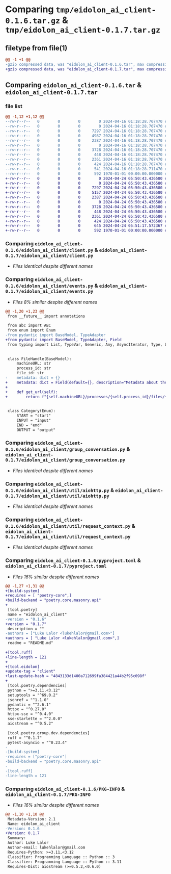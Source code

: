 # Comparing `tmp/eidolon_ai_client-0.1.6.tar.gz` & `tmp/eidolon_ai_client-0.1.7.tar.gz`

## filetype from file(1)

```diff
@@ -1 +1 @@
-gzip compressed data, was "eidolon_ai_client-0.1.6.tar", max compression
+gzip compressed data, was "eidolon_ai_client-0.1.7.tar", max compression
```

## Comparing `eidolon_ai_client-0.1.6.tar` & `eidolon_ai_client-0.1.7.tar`

### file list

```diff
@@ -1,12 +1,12 @@
--rw-r--r--   0        0        0        0 2024-04-16 01:18:28.707470 eidolon_ai_client-0.1.6/README.md
--rw-r--r--   0        0        0        0 2024-04-16 01:18:28.707470 eidolon_ai_client-0.1.6/eidolon_ai_client/__init__.py
--rw-r--r--   0        0        0     7297 2024-04-16 01:18:28.707470 eidolon_ai_client-0.1.6/eidolon_ai_client/client.py
--rw-r--r--   0        0        0     4987 2024-04-16 01:18:28.707470 eidolon_ai_client-0.1.6/eidolon_ai_client/events.py
--rw-r--r--   0        0        0     2387 2024-04-16 01:18:28.707470 eidolon_ai_client-0.1.6/eidolon_ai_client/group_conversation.py
--rw-r--r--   0        0        0        0 2024-04-16 01:18:28.707470 eidolon_ai_client-0.1.6/eidolon_ai_client/util/__init__.py
--rw-r--r--   0        0        0     3728 2024-04-16 01:18:28.707470 eidolon_ai_client-0.1.6/eidolon_ai_client/util/aiohttp.py
--rw-r--r--   0        0        0      448 2024-04-16 01:18:28.707470 eidolon_ai_client-0.1.6/eidolon_ai_client/util/logger.py
--rw-r--r--   0        0        0     2361 2024-04-16 01:18:28.707470 eidolon_ai_client-0.1.6/eidolon_ai_client/util/request_context.py
--rw-r--r--   0        0        0      424 2024-04-16 01:18:28.707470 eidolon_ai_client-0.1.6/eidolon_ai_client/util/stream_collector.py
--rw-r--r--   0        0        0      541 2024-04-16 01:18:28.711470 eidolon_ai_client-0.1.6/pyproject.toml
--rw-r--r--   0        0        0      592 1970-01-01 00:00:00.000000 eidolon_ai_client-0.1.6/PKG-INFO
+-rw-r--r--   0        0        0        0 2024-04-24 05:50:43.436580 eidolon_ai_client-0.1.7/README.md
+-rw-r--r--   0        0        0        0 2024-04-24 05:50:43.436580 eidolon_ai_client-0.1.7/eidolon_ai_client/__init__.py
+-rw-r--r--   0        0        0     7297 2024-04-24 05:50:43.436580 eidolon_ai_client-0.1.7/eidolon_ai_client/client.py
+-rw-r--r--   0        0        0     5157 2024-04-24 05:50:43.436580 eidolon_ai_client-0.1.7/eidolon_ai_client/events.py
+-rw-r--r--   0        0        0     2387 2024-04-24 05:50:43.436580 eidolon_ai_client-0.1.7/eidolon_ai_client/group_conversation.py
+-rw-r--r--   0        0        0        0 2024-04-24 05:50:43.436580 eidolon_ai_client-0.1.7/eidolon_ai_client/util/__init__.py
+-rw-r--r--   0        0        0     3728 2024-04-24 05:50:43.436580 eidolon_ai_client-0.1.7/eidolon_ai_client/util/aiohttp.py
+-rw-r--r--   0        0        0      448 2024-04-24 05:50:43.436580 eidolon_ai_client-0.1.7/eidolon_ai_client/util/logger.py
+-rw-r--r--   0        0        0     2361 2024-04-24 05:50:43.436580 eidolon_ai_client-0.1.7/eidolon_ai_client/util/request_context.py
+-rw-r--r--   0        0        0      424 2024-04-24 05:50:43.436580 eidolon_ai_client-0.1.7/eidolon_ai_client/util/stream_collector.py
+-rw-r--r--   0        0        0      645 2024-04-24 05:51:17.572367 eidolon_ai_client-0.1.7/pyproject.toml
+-rw-r--r--   0        0        0      592 1970-01-01 00:00:00.000000 eidolon_ai_client-0.1.7/PKG-INFO
```

### Comparing `eidolon_ai_client-0.1.6/eidolon_ai_client/client.py` & `eidolon_ai_client-0.1.7/eidolon_ai_client/client.py`

 * *Files identical despite different names*

### Comparing `eidolon_ai_client-0.1.6/eidolon_ai_client/events.py` & `eidolon_ai_client-0.1.7/eidolon_ai_client/events.py`

 * *Files 8% similar despite different names*

```diff
@@ -1,20 +1,23 @@
 from __future__ import annotations
 
 from abc import ABC
 from enum import Enum
-from pydantic import BaseModel, TypeAdapter
+from pydantic import BaseModel, TypeAdapter, Field
 from typing import List, TypeVar, Generic, Any, AsyncIterator, Type, Literal, Dict, Optional
 
 
 class FileHandle(BaseModel):
     machineURL: str
     process_id: str
     file_id: str
-    metadata: dict = {}
+    metadata: dict = Field(default={}, description="Metadata about the file")
+
+    def get_url(self):
+        return f"{self.machineURL}/processes/{self.process_id}/files/{self.file_id}"
 
 
 class Category(Enum):
     START = "start"
     INPUT = "input"
     END = "end"
     OUTPUT = "output"
```

### Comparing `eidolon_ai_client-0.1.6/eidolon_ai_client/group_conversation.py` & `eidolon_ai_client-0.1.7/eidolon_ai_client/group_conversation.py`

 * *Files identical despite different names*

### Comparing `eidolon_ai_client-0.1.6/eidolon_ai_client/util/aiohttp.py` & `eidolon_ai_client-0.1.7/eidolon_ai_client/util/aiohttp.py`

 * *Files identical despite different names*

### Comparing `eidolon_ai_client-0.1.6/eidolon_ai_client/util/request_context.py` & `eidolon_ai_client-0.1.7/eidolon_ai_client/util/request_context.py`

 * *Files identical despite different names*

### Comparing `eidolon_ai_client-0.1.6/pyproject.toml` & `eidolon_ai_client-0.1.7/pyproject.toml`

 * *Files 16% similar despite different names*

```diff
@@ -1,27 +1,31 @@
+[build-system]
+requires = [ "poetry-core",]
+build-backend = "poetry.core.masonry.api"
+
 [tool.poetry]
 name = "eidolon_ai_client"
-version = "0.1.6"
+version = "0.1.7"
 description = ""
-authors = ["Luke Lalor <lukehlalor@gmail.com>"]
+authors = [ "Luke Lalor <lukehlalor@gmail.com>",]
 readme = "README.md"
 
+[tool.ruff]
+line-length = 121
+
+[tool.eidolon]
+update-tag = "client"
+last-update-hash = "4843133d1400a712699fa384421a44b2f95c098f"
+
 [tool.poetry.dependencies]
 python = ">=3.11,<3.12"
 setuptools = "^69.0.2"
 jsonref = "^1.1.0"
 pydantic = "^2.6.1"
 httpx = "^0.27.0"
 httpx-sse = "^0.4.0"
 sse-starlette = "^2.0.0"
 aiostream = "^0.5.2"
 
 [tool.poetry.group.dev.dependencies]
 ruff = "^0.1.7"
 pytest-asyncio = "^0.23.4"
-
-[build-system]
-requires = ["poetry-core"]
-build-backend = "poetry.core.masonry.api"
-
-[tool.ruff]
-line-length = 121
```

### Comparing `eidolon_ai_client-0.1.6/PKG-INFO` & `eidolon_ai_client-0.1.7/PKG-INFO`

 * *Files 16% similar despite different names*

```diff
@@ -1,10 +1,10 @@
 Metadata-Version: 2.1
 Name: eidolon_ai_client
-Version: 0.1.6
+Version: 0.1.7
 Summary: 
 Author: Luke Lalor
 Author-email: lukehlalor@gmail.com
 Requires-Python: >=3.11,<3.12
 Classifier: Programming Language :: Python :: 3
 Classifier: Programming Language :: Python :: 3.11
 Requires-Dist: aiostream (>=0.5.2,<0.6.0)
```

